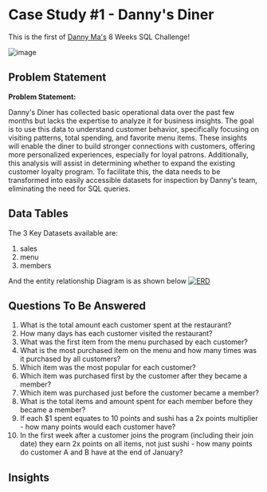 # Case Study #1 - Danny's Diner

This is the first of  [Danny Ma's](https://8weeksqlchallenge.com/case-study-1/) 8 Weeks SQL Challenge!

![image](https://github.com/user-attachments/assets/1eb3b15a-7cb1-4d69-8951-143a570573af)

## Problem Statement
**Problem Statement:**

Danny's Diner has collected basic operational data over the past few months but lacks the expertise to analyze it for business insights. The goal is to use this data to understand customer behavior, specifically focusing on visiting patterns, total spending, and favorite menu items. These insights will enable the diner to build stronger connections with customers, offering more personalized experiences, especially for loyal patrons. Additionally, this analysis will assist in determining whether to expand the existing customer loyalty program. To facilitate this, the data needs to be transformed into easily accessible datasets for inspection by Danny's team, eliminating the need for SQL queries.

## Data Tables
The 3 Key Datasets available are:
1. sales
2. menu
3. members

And the entity relationship Diagram is as shown below
[![ERD](https://github.com/user-attachments/assets/4c9501fd-b6c6-4c88-81b6-fd06f154e18b)](https://github.com/aishwarya-1999/SQL_Projects/blob/main/8WeeksSQLChallenge/Danny's%20Diner/Schema.png)



## Questions To Be Answered
1. What is the total amount each customer spent at the restaurant?
2. How many days has each customer visited the restaurant?
3. What was the first item from the menu purchased by each customer?
4. What is the most purchased item on the menu and how many times was it purchased by all customers?
5. Which item was the most popular for each customer?
6. Which item was purchased first by the customer after they became a member?
7. Which item was purchased just before the customer became a member?
8. What is the total items and amount spent for each member before they became a member?
9. If each $1 spent equates to 10 points and sushi has a 2x points multiplier - how many points would each customer have?
10. In the first week after a customer joins the program (including their join date) they earn 2x points on all items, not just sushi - how many points do customer A and B have at the end of January?

## Insights
